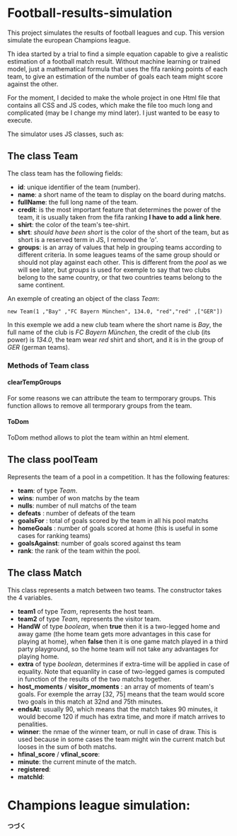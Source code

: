 # Football-results-simulation
This project simulates the results of football leagues and cup. This version simulate the european Champions league. 

Th idea started by a trial to find a simple equation capable to give a realistic estimation of a football match result. Without machine learning or trained model, just a mathematical formula that uses the fifa ranking points of each team, to give an estimation of the number of goals each team might score against the other.

For the moment, I decided to make the whole project in one Html file that contains all CSS and JS codes, which make the file too much long and complicated (may be I change my mind later). I just wanted to be easy to execute.

The simulator uses JS classes, such as:

## The class Team
The class team has the following fields:
- **id**: unique identifier of the team (number).
- **name**:  a short name of the team to display on the board during matchs.
- **fullName**: the full long name of the team.
- **credit**: is the most important feature that determines the power of the team, it is usually taken from the fifa ranking **I have to add a link here**.
- **shirt**: the color of the team's tee-shirt.
- **shrt**: *should have been short* is the color of the short of the team, but as short is a reserved term in JS, I removed the *'o'*.
- **groups**: is an array of values that help in grouping teams according to different criteria. In some leagues teams of the same group should or should not play against each other. This is different from the *pool* as we will see later, but *groups* is used for exemple to say that two clubs belong to the same country, or that two countries teams belong to the same continent.

An exemple of creating an object of the class *Team*:
```
new Team(1 ,"Bay" ,"FC Bayern München", 134.0, "red","red" ,["GER"])
```
In this exemple we add a new club team where the short name is *Bay*, the full name of the club is *FC Bayern München*, the credit of the club (its power) is *134.0*, the team wear *red* shirt and short, and it is in the group of *GER* (german teams).

### Methods of Team class

#### clearTempGroups
For some reasons we can attribute the team to termporary groups. This function allows to remove all termporary groups from the team.

#### ToDom
ToDom method allows to plot the team within an html element.

## The class poolTeam
Represents the team of a pool in a competition. It has the following features:
- **team**: of type *Team*.
- **wins**: number of won matchs by the team 
- **nulls**: number of null matchs of the team
- **defeats** : number of defeats of the team
- **goalsFor** : total of goals scored by the team in all his pool matchs
- **homeGoals** : number of goals scored at home (this is useful in some cases for ranking teams)
- **goalsAgainst**: number of goals scored against ths team 
- **rank**: the rank of the team within the pool.

## The class Match
This class represents a match between two teams.
The constructor takes the 4 variables.
- **team1** of type *Team*, represents the host team.
- **team2** of type *Team*, represents the visitor team.
- **HandW** of type *boolean*, when **true** then it is a two-legged home and away game (the home team gets more advantages in this case for playing at home), when **false** then it is one game match played in a third party playground, so the home team will not take any advantages for playing home.
- **extra** of type *boolean*, determines if extra-time will be applied in case of equality. Note that equanlity in case of two-legged games is computed in function of the results of the two matchs together.
- **host_moments** / **visitor_moments** : an array of moments of team's goals. For exemple the array [32, 75] means that the team would score two goals in this match at 32nd and 75th minutes.
- **endsAt**: usually 90, which means that the match takes 90 minutes, it would become 120 if much has extra time, and more if match arrives to penalities.
- **winner**: the nmae of the winner team, or null in case of draw. This is used because in some cases the team might win the current match but looses in the sum of both matchs.
- **hfinal_score** / **vfinal_score**:
- **minute**: the current minute of the match.
- **registered**:
- **matchId**: 

# Champions league simulation:

**つづく**
